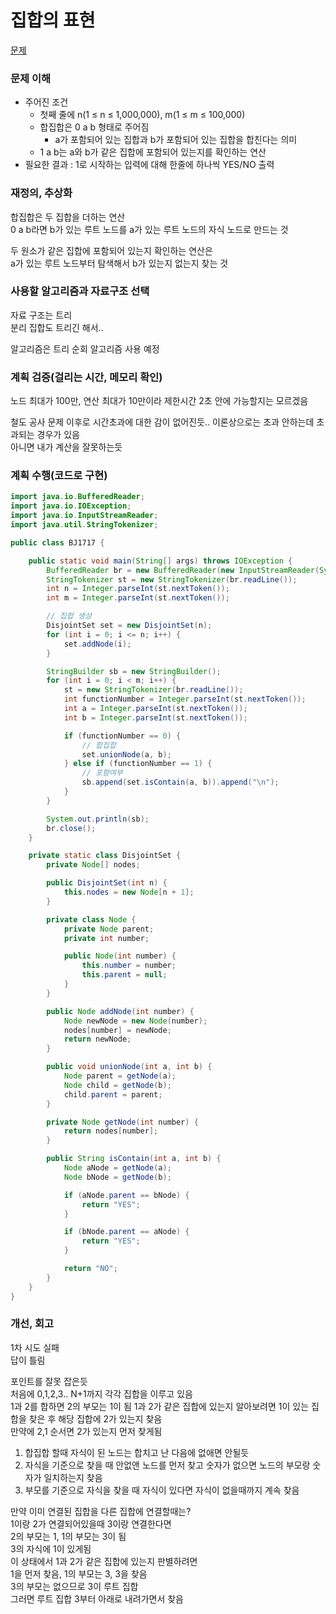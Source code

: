 # 집합의 표현
[문제](https://www.acmicpc.net/problem/1717)

### 문제 이해
- 주어진 조건  
  - 첫째 줄에 n(1 ≤ n ≤ 1,000,000), m(1 ≤ m ≤ 100,000)  
  - 합집합은 0 a b 형태로 주어짐  
    - a가 포함되어 있는 집합과 b가 포함되어 있는 집합을 합친다는 의미  
  - 1 a b는 a와 b가 같은 집합에 포함되어 있는지를 확인하는 연산  
- 필요한 결과 : 1로 시작하는 입력에 대해 한줄에 하나씩 YES/NO 출력

### 재정의, 추상화
합집합은 두 집합을 더하는 연산  
0 a b라면 b가 있는 루트 노드를 a가 있는 루트 노드의 자식 노드로 만드는 것  

두 원소가 같은 집합에 포함되어 있는지 확인하는 연산은  
a가 있는 루트 노드부터 탐색해서 b가 있는지 없는지 찾는 것  

### 사용할 알고리즘과 자료구조 선택
자료 구조는 트리  
분리 집합도 트리긴 해서..

알고리즘은 트리 순회 알고리즘 사용 예정  

### 계획 검증(걸리는 시간, 메모리 확인)
노드 최대가 100만, 연산 최대가 10만이라 제한시간 2초 안에 가능할지는 모르겠음  

철도 공사 문제 이후로 시간초과에 대한 감이 없어진듯..
이론상으로는 초과 안하는데 초과되는 경우가 있음  
아니면 내가 계산을 잘못하는듯  

### 계획 수행(코드로 구현)
```java
import java.io.BufferedReader;
import java.io.IOException;
import java.io.InputStreamReader;
import java.util.StringTokenizer;

public class BJ1717 {

    public static void main(String[] args) throws IOException {
        BufferedReader br = new BufferedReader(new InputStreamReader(System.in));
        StringTokenizer st = new StringTokenizer(br.readLine());
        int n = Integer.parseInt(st.nextToken());
        int m = Integer.parseInt(st.nextToken());

        // 집합 생성
        DisjointSet set = new DisjointSet(n);
        for (int i = 0; i <= n; i++) {
            set.addNode(i);
        }

        StringBuilder sb = new StringBuilder();
        for (int i = 0; i < m; i++) {
            st = new StringTokenizer(br.readLine());
            int functionNumber = Integer.parseInt(st.nextToken());
            int a = Integer.parseInt(st.nextToken());
            int b = Integer.parseInt(st.nextToken());

            if (functionNumber == 0) {
                // 합집합
                set.unionNode(a, b);
            } else if (functionNumber == 1) {
                // 포함여부
                sb.append(set.isContain(a, b)).append("\n");
            }
        }

        System.out.println(sb);
        br.close();
    }

    private static class DisjointSet {
        private Node[] nodes;

        public DisjointSet(int n) {
            this.nodes = new Node[n + 1];
        }

        private class Node {
            private Node parent;
            private int number;

            public Node(int number) {
                this.number = number;
                this.parent = null;
            }
        }

        public Node addNode(int number) {
            Node newNode = new Node(number);
            nodes[number] = newNode;
            return newNode;
        }

        public void unionNode(int a, int b) {
            Node parent = getNode(a);
            Node child = getNode(b);
            child.parent = parent;
        }

        private Node getNode(int number) {
            return nodes[number];
        }

        public String isContain(int a, int b) {
            Node aNode = getNode(a);
            Node bNode = getNode(b);

            if (aNode.parent == bNode) {
                return "YES";
            }

            if (bNode.parent == aNode) {
                return "YES";
            }

            return "NO";
        }
    }
}

```
### 개선, 회고
1차 시도 실패  
답이 틀림  

포인트를 잘못 잡은듯  
처음에 0,1,2,3.. N+1까지 각각 집합을 이루고 있음  
1과 2를 합하면 2의 부모는 1이 됨 
1과 2가 같은 집합에 있는지 알아보려면 1이 있는 집합을 찾은 후 해당 집합에 2가 있는지 찾음  
만약에 2,1 순서면 2가 있는지 먼저 찾게됨  

1. 합집합 할때 자식이 된 노드는 합치고 난 다음에 없애면 안될듯  
2. 자식을 기준으로 찾을 때 안없앤 노드를 먼저 찾고 숫자가 없으면 노드의 부모랑 숫자가 일치하는지 찾음  
3. 부모를 기준으로 자식을 찾을 때 자식이 있다면 자식이 없을때까지 계속 찾음  

만약 이미 연결된 집합을 다른 집합에 연결할때는?  
1이랑 2가 연결되어있을때 3이랑 연결한다면  
2의 부모는 1, 1의 부모는 3이 됨  
3의 자식에 1이 있게됨  
이 상태에서 1과 2가 같은 집합에 있는지 판별하려면  
1을 먼저 찾음, 1의 부모는 3, 3을 찾음  
3의 부모는 없으므로 3이 루트 집합  
그러면 루트 집합 3부터 아래로 내려가면서 찾음  
